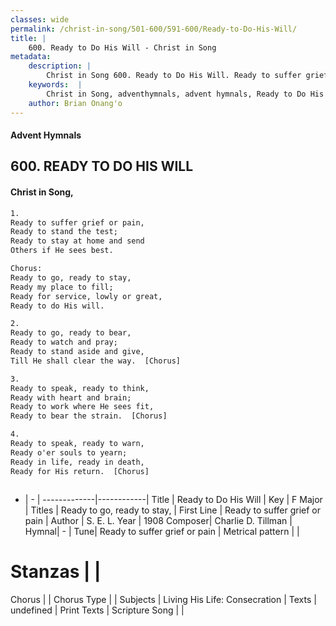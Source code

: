```yaml
---
classes: wide
permalink: /christ-in-song/501-600/591-600/Ready-to-Do-His-Will/
title: |
    600. Ready to Do His Will - Christ in Song
metadata:
    description: |
        Christ in Song 600. Ready to Do His Will. Ready to suffer grief or pain, Ready to stand the test; Ready to stay at home and send Others if He sees best. Chorus: Ready to go, ready to stay, Ready my place to fill; Ready for service, lowly or great, Ready to do His will.
    keywords:  |
        Christ in Song, adventhymnals, advent hymnals, Ready to Do His Will, Ready to suffer grief or pain. Ready to go, ready to stay,
    author: Brian Onang'o
---
```


#### Advent Hymnals
## 600. READY TO DO HIS WILL
####  Christ in Song,

```txt
1.
Ready to suffer grief or pain,
Ready to stand the test;
Ready to stay at home and send
Others if He sees best.

Chorus:
Ready to go, ready to stay,
Ready my place to fill;
Ready for service, lowly or great,
Ready to do His will.

2.
Ready to go, ready to bear,
Ready to watch and pray;
Ready to stand aside and give,
Till He shall clear the way.  [Chorus]

3.
Ready to speak, ready to think,
Ready with heart and brain;
Ready to work where He sees fit,
Ready to bear the strain.  [Chorus]

4.
Ready to speak, ready to warn,
Ready o'er souls to yearn;
Ready in life, ready in death,
Ready for His return.  [Chorus]



```

- |   -  |
-------------|------------|
Title | Ready to Do His Will |
Key | F Major |
Titles | Ready to go, ready to stay, |
First Line | Ready to suffer grief or pain |
Author | S. E. L. 
Year | 1908
Composer| Charlie D. Tillman |
Hymnal|  - |
Tune| Ready to suffer grief or pain |
Metrical pattern | |
# Stanzas |  |
Chorus |  |
Chorus Type |  |
Subjects | Living His Life: Consecration |
Texts | undefined |
Print Texts | 
Scripture Song |  |
    
